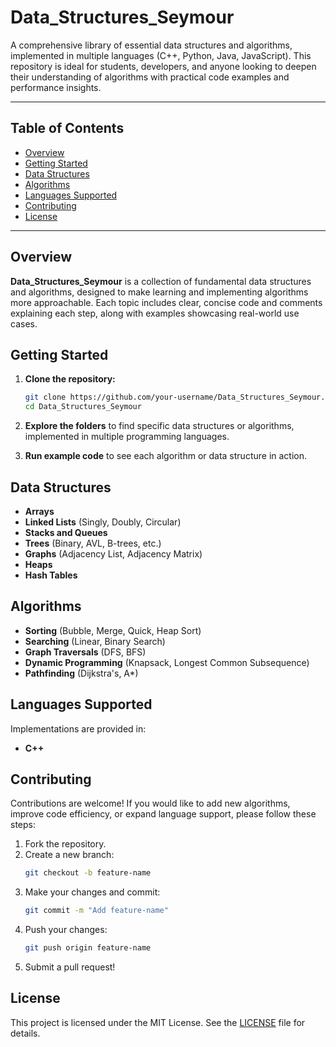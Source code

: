 # Data_Structures_Seymour

A comprehensive library of essential data structures and algorithms, implemented in multiple languages (C++, Python, Java, JavaScript). This repository is ideal for students, developers, and anyone looking to deepen their understanding of algorithms with practical code examples and performance insights.

---

## Table of Contents

- [Overview](#overview)
- [Getting Started](#getting-started)
- [Data Structures](#data-structures)
- [Algorithms](#algorithms)
- [Languages Supported](#languages-supported)
- [Contributing](#contributing)
- [License](#license)

---

## Overview

**Data_Structures_Seymour** is a collection of fundamental data structures and algorithms, designed to make learning and implementing algorithms more approachable. Each topic includes clear, concise code and comments explaining each step, along with examples showcasing real-world use cases.

## Getting Started

1. **Clone the repository:**
   ```bash
   git clone https://github.com/your-username/Data_Structures_Seymour.git
   cd Data_Structures_Seymour
   ```

2. **Explore the folders** to find specific data structures or algorithms, implemented in multiple programming languages.

3. **Run example code** to see each algorithm or data structure in action.

## Data Structures

- **Arrays**
- **Linked Lists** (Singly, Doubly, Circular)
- **Stacks and Queues**
- **Trees** (Binary, AVL, B-trees, etc.)
- **Graphs** (Adjacency List, Adjacency Matrix)
- **Heaps**
- **Hash Tables**

## Algorithms

- **Sorting** (Bubble, Merge, Quick, Heap Sort)
- **Searching** (Linear, Binary Search)
- **Graph Traversals** (DFS, BFS)
- **Dynamic Programming** (Knapsack, Longest Common Subsequence)
- **Pathfinding** (Dijkstra's, A*)

## Languages Supported

Implementations are provided in:
- **C++**


## Contributing

Contributions are welcome! If you would like to add new algorithms, improve code efficiency, or expand language support, please follow these steps:

1. Fork the repository.
2. Create a new branch:
   ```bash
   git checkout -b feature-name
   ```
3. Make your changes and commit:
   ```bash
   git commit -m "Add feature-name"
   ```
4. Push your changes:
   ```bash
   git push origin feature-name
   ```
5. Submit a pull request!

## License

This project is licensed under the MIT License. See the [LICENSE](LICENSE) file for details.
